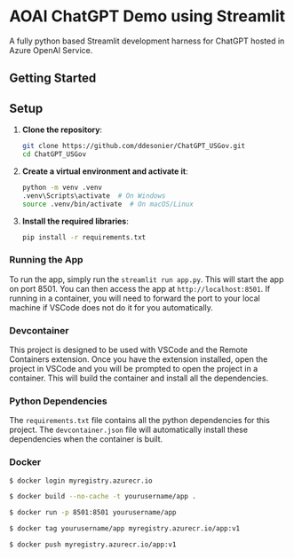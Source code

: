 # AOAI ChatGPT Demo using Streamlit

A fully python based Streamlit development harness for ChatGPT hosted in Azure OpenAI Service.

## Getting Started

## Setup

1. **Clone the repository**:
   ```sh
   git clone https://github.com/ddesonier/ChatGPT_USGov.git
   cd ChatGPT_USGov
   ```

2. **Create a virtual environment and activate it**:
   ```sh
   python -m venv .venv
   .venv\Scripts\activate  # On Windows
   source .venv/bin/activate  # On macOS/Linux
   ```

3. **Install the required libraries**:
   ```sh
   pip install -r requirements.txt
   ```

### Running the App

To run the app, simply run the `streamlit run app.py`.  This will start the app on port 8501.  You can then access the app at `http://localhost:8501`. If running in a container, you will need to forward the port to your local machine if VSCode does not do it for you automatically.

### Devcontainer

This project is designed to be used with VSCode and the Remote Containers extension.  Once you have the extension installed, open the project in VSCode and you will be prompted to open the project in a container.  This will build the container and install all the dependencies.

### Python Dependencies

The `requirements.txt` file contains all the python dependencies for this project.  The `devcontainer.json` file will automatically install these dependencies when the container is built.


### Docker

```bash
$ docker login myregistry.azurecr.io

$ docker build --no-cache -t yourusername/app .

$ docker run -p 8501:8501 yourusername/app

$ docker tag yourusername/app myregistry.azurecr.io/app:v1

$ docker push myregistry.azurecr.io/app:v1
```